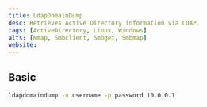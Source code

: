 ```yaml
---
title: LdapDomainDump
desc: Retrieves Active Directory information via LDAP.
tags: [ActiveDirectory, Linux, Windows]
alts: [Nmap, Smbclient, Smbget, Smbmap]
website:
---
```


## Basic

```sh
ldapdomaindump -u username -p password 10.0.0.1
```